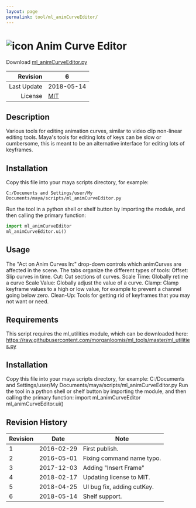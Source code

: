 ```yaml
---
layout: page
permalink: tool/ml_animCurveEditor/
---
```


# ![icon](https://raw.githubusercontent.com/morganloomis/ml_tools/master/icons//ml_animCurveEditor.png) Anim Curve Editor
Download [ml_animCurveEditor.py](https://raw.githubusercontent.com/morganloomis/ml_tools/master/ml_animCurveEditor.py)

| Revision | 6 |
|---:|---|
| Last Update | 2018-05-14 |
| License | [MIT](https://opensource.org/licenses/MIT) |

## Description

 Various tools for editing animation curves, similar to video clip non-linear editing tools. Maya's tools for editing lots of keys can be slow or cumbersome, this is meant to be an alternative interface for editing lots of keyframes. 

## Installation

Copy this file into your maya scripts directory, for example:

`C:/Documents and Settings/user/My Documents/maya/scripts/ml_animCurveEditor.py`

Run the tool in a python shell or shelf button by importing the module, 
and then calling the primary function:

```python
import ml_animCurveEditor
ml_animCurveEditor.ui()
```

## Usage

 The "Act on Anim Curves In:" drop-down controls which animCurves are affected in the scene. The tabs organize the different types of tools: Offset: Slip curves in time. Cut: Cut sections of curves. Scale Time: Globally retime a curve Scale Value: Globally adjust the value of a curve. Clamp: Clamp keyframe values to a high or low value, for example to prevent a channel going below zero. Clean-Up: Tools for getting rid of keyframes that you may not want or need. 

## Requirements

 This script requires the ml_utilities module, which can be downloaded here: https://raw.githubusercontent.com/morganloomis/ml_tools/master/ml_utilities.py 

## Installation

 Copy this file into your maya scripts directory, for example: C:/Documents and Settings/user/My Documents/maya/scripts/ml_animCurveEditor.py Run the tool in a python shell or shelf button by importing the module, and then calling the primary function: import ml_animCurveEditor ml_animCurveEditor.ui() 

## Revision History

| Revision | Date | Note|
|---|---|---|
|1|2016-02-29|First publish.|
|2|2016-05-01|Fixing command name typo.|
|3|2017-12-03|Adding "Insert Frame"|
|4|2018-02-17|Updating license to MIT.|
|5|2018-04-25|UI bug fix, adding cutKey.|
|6|2018-05-14|Shelf support.|
